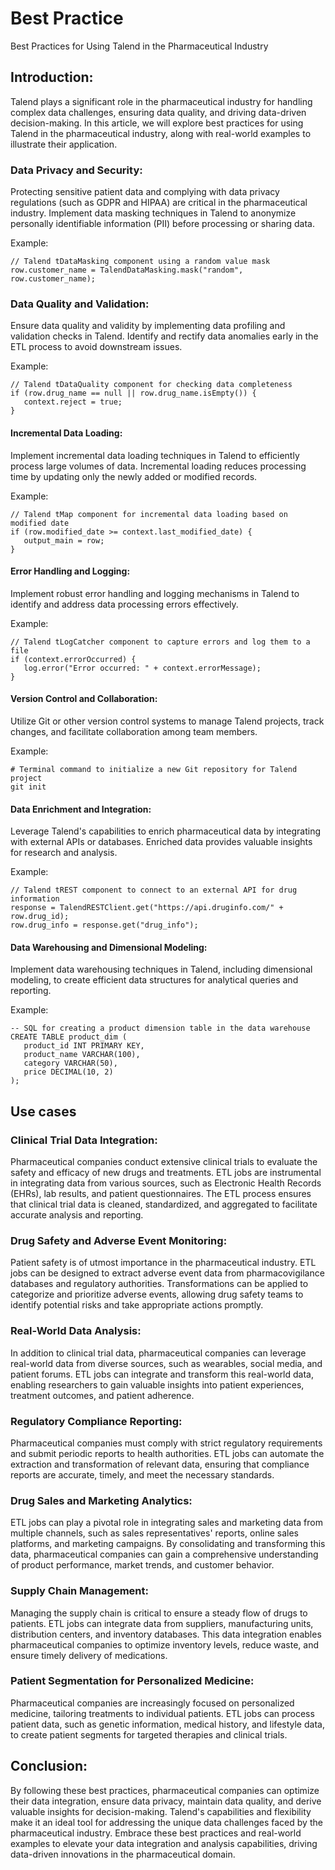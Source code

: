 # Best Practice
Best Practices for Using Talend in the Pharmaceutical Industry

## Introduction:

Talend plays a significant role in the pharmaceutical industry for handling complex data challenges, ensuring data quality, and driving data-driven decision-making. In this article, we will explore best practices for using Talend in the pharmaceutical industry, along with real-world examples to illustrate their application.

### Data Privacy and Security:
Protecting sensitive patient data and complying with data privacy regulations (such as GDPR and HIPAA) are critical in the pharmaceutical industry. Implement data masking techniques in Talend to anonymize personally identifiable information (PII) before processing or sharing data.

Example:
````
// Talend tDataMasking component using a random value mask
row.customer_name = TalendDataMasking.mask("random", row.customer_name);
````

### Data Quality and Validation:
Ensure data quality and validity by implementing data profiling and validation checks in Talend. Identify and rectify data anomalies early in the ETL process to avoid downstream issues.

Example:
````
// Talend tDataQuality component for checking data completeness
if (row.drug_name == null || row.drug_name.isEmpty()) {
   context.reject = true;
}
````

#### Incremental Data Loading:
Implement incremental data loading techniques in Talend to efficiently process large volumes of data. Incremental loading reduces processing time by updating only the newly added or modified records.

Example:
````
// Talend tMap component for incremental data loading based on modified date
if (row.modified_date >= context.last_modified_date) {
   output_main = row;
}
````

#### Error Handling and Logging:
Implement robust error handling and logging mechanisms in Talend to identify and address data processing errors effectively.

Example:
````
// Talend tLogCatcher component to capture errors and log them to a file
if (context.errorOccurred) {
   log.error("Error occurred: " + context.errorMessage);
}
````

#### Version Control and Collaboration:
Utilize Git or other version control systems to manage Talend projects, track changes, and facilitate collaboration among team members.

Example:
````
# Terminal command to initialize a new Git repository for Talend project
git init
````

#### Data Enrichment and Integration:
Leverage Talend's capabilities to enrich pharmaceutical data by integrating with external APIs or databases. Enriched data provides valuable insights for research and analysis.

Example:
````
// Talend tREST component to connect to an external API for drug information
response = TalendRESTClient.get("https://api.druginfo.com/" + row.drug_id);
row.drug_info = response.get("drug_info");
````

#### Data Warehousing and Dimensional Modeling:
Implement data warehousing techniques in Talend, including dimensional modeling, to create efficient data structures for analytical queries and reporting.

Example:
````
-- SQL for creating a product dimension table in the data warehouse
CREATE TABLE product_dim (
   product_id INT PRIMARY KEY,
   product_name VARCHAR(100),
   category VARCHAR(50),
   price DECIMAL(10, 2)
);
````


## Use cases
### Clinical Trial Data Integration:
Pharmaceutical companies conduct extensive clinical trials to evaluate the safety and efficacy of new drugs and treatments. ETL jobs are instrumental in integrating data from various sources, such as Electronic Health Records (EHRs), lab results, and patient questionnaires. The ETL process ensures that clinical trial data is cleaned, standardized, and aggregated to facilitate accurate analysis and reporting.

### Drug Safety and Adverse Event Monitoring:
Patient safety is of utmost importance in the pharmaceutical industry. ETL jobs can be designed to extract adverse event data from pharmacovigilance databases and regulatory authorities. Transformations can be applied to categorize and prioritize adverse events, allowing drug safety teams to identify potential risks and take appropriate actions promptly.

### Real-World Data Analysis:
In addition to clinical trial data, pharmaceutical companies can leverage real-world data from diverse sources, such as wearables, social media, and patient forums. ETL jobs can integrate and transform this real-world data, enabling researchers to gain valuable insights into patient experiences, treatment outcomes, and patient adherence.

### Regulatory Compliance Reporting:
Pharmaceutical companies must comply with strict regulatory requirements and submit periodic reports to health authorities. ETL jobs can automate the extraction and transformation of relevant data, ensuring that compliance reports are accurate, timely, and meet the necessary standards.

### Drug Sales and Marketing Analytics:
ETL jobs can play a pivotal role in integrating sales and marketing data from multiple channels, such as sales representatives' reports, online sales platforms, and marketing campaigns. By consolidating and transforming this data, pharmaceutical companies can gain a comprehensive understanding of product performance, market trends, and customer behavior.

### Supply Chain Management:
Managing the supply chain is critical to ensure a steady flow of drugs to patients. ETL jobs can integrate data from suppliers, manufacturing units, distribution centers, and inventory databases. This data integration enables pharmaceutical companies to optimize inventory levels, reduce waste, and ensure timely delivery of medications.

### Patient Segmentation for Personalized Medicine:
Pharmaceutical companies are increasingly focused on personalized medicine, tailoring treatments to individual patients. ETL jobs can process patient data, such as genetic information, medical history, and lifestyle data, to create patient segments for targeted therapies and clinical trials.



## Conclusion:

By following these best practices, pharmaceutical companies can optimize their data integration, ensure data privacy, maintain data quality, and derive valuable insights for decision-making. Talend's capabilities and flexibility make it an ideal tool for addressing the unique data challenges faced by the pharmaceutical industry. Embrace these best practices and real-world examples to elevate your data integration and analysis capabilities, driving data-driven innovations in the pharmaceutical domain.